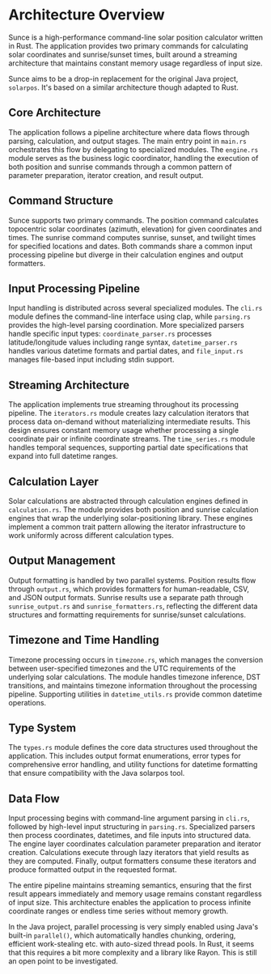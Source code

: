 # Architecture Overview

Sunce is a high-performance command-line solar position calculator written in Rust. The application provides two primary commands for calculating solar coordinates and sunrise/sunset times, built around a streaming architecture that maintains constant memory usage regardless of input size.

Sunce aims to be a drop-in replacement for the original Java project, `solarpos`. It's based on a similar architecture though adapted to Rust.

## Core Architecture

The application follows a pipeline architecture where data flows through parsing, calculation, and output stages. The main entry point in `main.rs` orchestrates this flow by delegating to specialized modules. The `engine.rs` module serves as the business logic coordinator, handling the execution of both position and sunrise commands through a common pattern of parameter preparation, iterator creation, and result output.

## Command Structure

Sunce supports two primary commands. The position command calculates topocentric solar coordinates (azimuth, elevation) for given coordinates and times. The sunrise command computes sunrise, sunset, and twilight times for specified locations and dates. Both commands share a common input processing pipeline but diverge in their calculation engines and output formatters.

## Input Processing Pipeline

Input handling is distributed across several specialized modules. The `cli.rs` module defines the command-line interface using clap, while `parsing.rs` provides the high-level parsing coordination. More specialized parsers handle specific input types: `coordinate_parser.rs` processes latitude/longitude values including range syntax, `datetime_parser.rs` handles various datetime formats and partial dates, and `file_input.rs` manages file-based input including stdin support.

## Streaming Architecture

The application implements true streaming throughout its processing pipeline. The `iterators.rs` module creates lazy calculation iterators that process data on-demand without materializing intermediate results. This design ensures constant memory usage whether processing a single coordinate pair or infinite coordinate streams. The `time_series.rs` module handles temporal sequences, supporting partial date specifications that expand into full datetime ranges.

## Calculation Layer

Solar calculations are abstracted through calculation engines defined in `calculation.rs`. The module provides both position and sunrise calculation engines that wrap the underlying solar-positioning library. These engines implement a common trait pattern allowing the iterator infrastructure to work uniformly across different calculation types.

## Output Management

Output formatting is handled by two parallel systems. Position results flow through `output.rs`, which provides formatters for human-readable, CSV, and JSON output formats. Sunrise results use a separate path through `sunrise_output.rs` and `sunrise_formatters.rs`, reflecting the different data structures and formatting requirements for sunrise/sunset calculations.

## Timezone and Time Handling

Timezone processing occurs in `timezone.rs`, which manages the conversion between user-specified timezones and the UTC requirements of the underlying solar calculations. The module handles timezone inference, DST transitions, and maintains timezone information throughout the processing pipeline. Supporting utilities in `datetime_utils.rs` provide common datetime operations.

## Type System

The `types.rs` module defines the core data structures used throughout the application. This includes output format enumerations, error types for comprehensive error handling, and utility functions for datetime formatting that ensure compatibility with the Java solarpos tool.

## Data Flow

Input processing begins with command-line argument parsing in `cli.rs`, followed by high-level input structuring in `parsing.rs`. Specialized parsers then process coordinates, datetimes, and file inputs into structured data. The engine layer coordinates calculation parameter preparation and iterator creation. Calculations execute through lazy iterators that yield results as they are computed. Finally, output formatters consume these iterators and produce formatted output in the requested format.

The entire pipeline maintains streaming semantics, ensuring that the first result appears immediately and memory usage remains constant regardless of input size. This architecture enables the application to process infinite coordinate ranges or endless time series without memory growth.

In the Java project, parallel processing is very simply enabled using Java's built-in `parallel()`, which automatically handles chunking, ordering, efficient work-stealing etc. with auto-sized thread pools. In Rust, it seems that this requires a bit more complexity and a library like Rayon. This is still an open point to be investigated.
